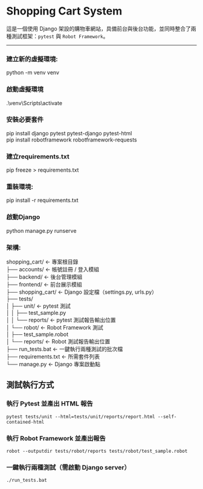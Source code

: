 # Shopping Cart System

這是一個使用 Django 架設的購物車網站，具備前台與後台功能，並同時整合了兩種測試框架：`pytest` 與 `Robot Framework`。

---

### 建立新的虛擬環境:
python -m venv venv


### 啟動虛擬環境
.\venv\Scripts\activate  

### 安裝必要套件  
pip install django pytest pytest-django pytest-html  
pip install robotframework robotframework-requests  

### 建立requirements.txt  
pip freeze > requirements.txt  

### 重裝環境:  
pip install -r requirements.txt  

### 啟動Django   
python manage.py runserve   

### 架構:  
shopping_cart/ ← 專案根目錄  
├── accounts/ ← 帳號註冊 / 登入模組  
├── backend/ ← 後台管理模組  
├── frontend/ ← 前台展示模組  
├── shopping_cart/ ← Django 設定檔（settings.py, urls.py）  
├── tests/  
│ ├── unit/ ← pytest 測試  
│ │ ├── test_sample.py  
│ │ └── reports/ ← pytest 測試報告輸出位置  
│ └── robot/ ← Robot Framework 測試  
│ ├── test_sample.robot  
│ └── reports/ ← Robot 測試報告輸出位置  
├── run_tests.bat ← 一鍵執行兩種測試的批次檔  
├── requirements.txt ← 所需套件列表  
└── manage.py ← Django 專案啟動點  

## 測試執行方式  
### 執行 Pytest 並產出 HTML 報告  

```  
pytest tests/unit --html=tests/unit/reports/report.html --self-contained-html  
```  

### 執行 Robot Framework 並產出報告  
```  
robot --outputdir tests/robot/reports tests/robot/test_sample.robot  
```  

### 一鍵執行兩種測試（需啟動 Django server） 
```
./run_tests.bat
```